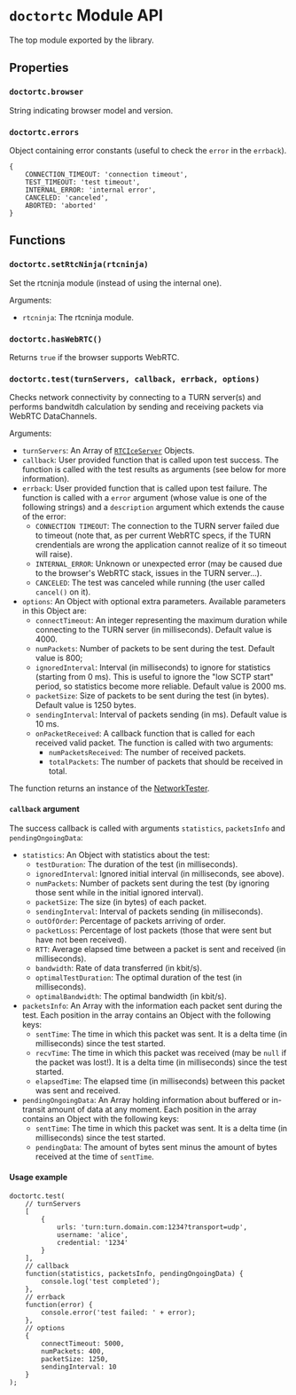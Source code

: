 # `doctortc` Module API

The top module exported by the library.


## Properties


### `doctortc.browser`

String indicating browser model and version.


### `doctortc.errors`

Object containing error constants (useful to check the `error` in the `errback`).

    {
        CONNECTION_TIMEOUT: 'connection timeout',
        TEST_TIMEOUT: 'test timeout',
        INTERNAL_ERROR: 'internal error',
        CANCELED: 'canceled',
        ABORTED: 'aborted'
    }



## Functions


### `doctortc.setRtcNinja(rtcninja)`

Set the rtcninja module (instead of using the internal one).

Arguments:

* `rtcninja`: The rtcninja module.


### `doctortc.hasWebRTC()`

Returns `true` if the browser supports WebRTC.


### `doctortc.test(turnServers, callback, errback, options)`

Checks network connectivity by connecting to a TURN server(s) and performs bandwitdh calculation by sending and receiving packets via WebRTC DataChannels.

Arguments:

* `turnServers`: An Array of [`RTCIceServer`](http://www.w3.org/TR/webrtc/#idl-def-RTCIceServer) Objects.
* `callback`: User provided function that is called upon test success. The function is called with the test results as arguments (see below for more information).
* `errback`: User provided function that is called upon test failure. The function is called with a `error` argument (whose value is one of the following strings) and a `description` argument which extends the cause of the error:
    * `CONNECTION TIMEOUT`: The connection to the TURN server failed due to timeout (note that, as per current WebRTC specs, if the TURN crendentials are wrong the application cannot realize of it so timeout will raise).
    * `INTERNAL_ERROR`: Unknown or unexpected error (may be caused due to the browser's WebRTC stack, issues in the TURN server...).
    * `CANCELED`: The test was canceled while running (the user called `cancel()` on it).
* `options`: An Object with optional extra parameters. Available parameters in this Object are:
    * `connectTimeout`: An integer representing the maximum duration while connecting to the TURN server (in milliseconds). Default value is 4000.
    * `numPackets`: Number of packets to be sent during the test. Default value is 800;
    * `ignoredInterval`: Interval (in milliseconds) to ignore for statistics (starting from 0 ms). This is useful to ignore the "low SCTP start" period, so statistics become more reliable. Default value is 2000 ms.
    * `packetSize`: Size of packets to be sent during the test (in bytes). Default value is 1250 bytes.
    * `sendingInterval`: Interval of packets sending (in ms). Default value is 10 ms.
    * `onPacketReceived`: A callback function that is called for each received valid packet. The function is called with two arguments:
        * `numPacketsReceived`: The number of received packets.
        * `totalPackets`: The number of packets that should be received in total.

The function returns an instance of the [NetworkTester](docs/NetworkTester.md).

#### `callback` argument

The success callback is called with arguments `statistics`, `packetsInfo` and `pendingOngoingData`:

* `statistics`: An Object with statistics about the test:
    * `testDuration`: The duration of the test (in milliseconds).
    * `ignoredInterval`: Ignored initial interval (in milliseconds, see above).
    * `numPackets`: Number of packets sent during the test (by ignoring those sent while in the initial ignored interval).
    * `packetSize`: The size (in bytes) of each packet.
    * `sendingInterval`: Interval of packets sending (in milliseconds).
    * `outOfOrder`: Percentage of packets arriving of order.
    * `packetLoss`: Percentage of lost packets (those that were sent but have not been received).
    * `RTT`: Average elapsed time between a packet is sent and received (in milliseconds).
    * `bandwidth`: Rate of data transferred (in kbit/s).
    * `optimalTestDuration`: The optimal duration of the test (in milliseconds).
    * `optimalBandwidth`: The optimal bandwidth (in kbit/s).
* `packetsInfo`: An Array with the information each packet sent during the test. Each position in the array contains an Object with the following keys:
    * `sentTime`: The time in which this packet was sent. It is a delta time (in milliseconds) since the test started.
    * `recvTime`: The time in which this packet was received (may be `null` if the packet was lost!). It is a delta time (in milliseconds) since the test started.
    * `elapsedTime`: The elapsed time (in milliseconds) between this packet was sent and received.
* `pendingOngoingData`: An Array holding information about buffered or in-transit amount of data at any moment. Each position in the array contains an Object with the following keys:
    * `sentTime`: The time in which this packet was sent. It is a delta time (in milliseconds) since the test started.
    * `pendingData`: The amount of bytes sent minus the amount of bytes received at the time of `sentTime`.

#### Usage example

    doctortc.test(
        // turnServers
        [
            {
                urls: 'turn:turn.domain.com:1234?transport=udp',
                username: 'alice',
                credential: '1234'
            }
        ],
        // callback
        function(statistics, packetsInfo, pendingOngoingData) {
            console.log('test completed');
        },
        // errback
        function(error) {
            console.error('test failed: ' + error);
        },
        // options
        {
            connectTimeout: 5000,
            numPackets: 400,
            packetSize: 1250,
            sendingInterval: 10
        }
    );
